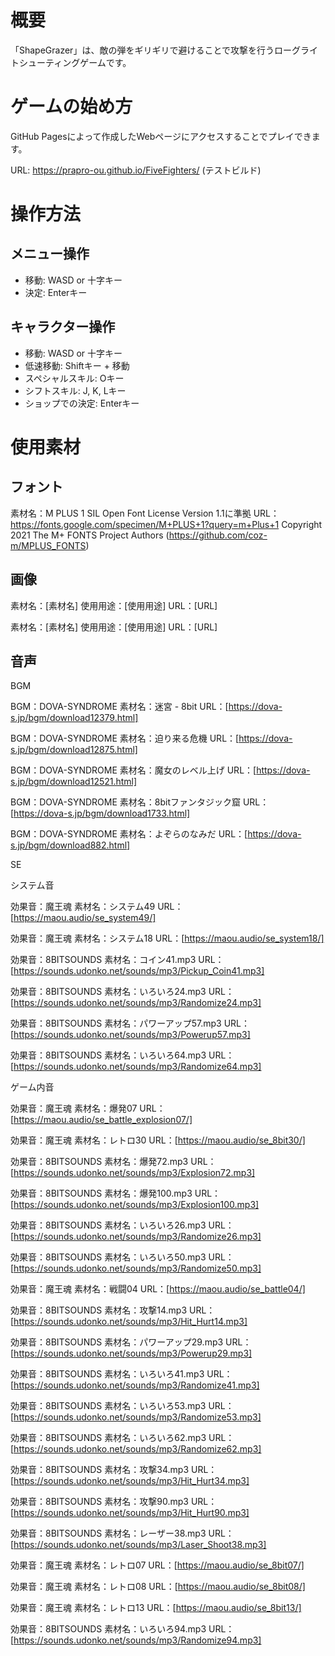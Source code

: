 # 概要
「ShapeGrazer」は、敵の弾をギリギリで避けることで攻撃を行うローグライトシューティングゲームです。

# ゲームの始め方
GitHub Pagesによって作成したWebページにアクセスすることでプレイできます。

URL: https://prapro-ou.github.io/FiveFighters/ (テストビルド)

# 操作方法
## メニュー操作
- 移動: WASD or 十字キー
- 決定: Enterキー

## キャラクター操作
- 移動: WASD or 十字キー
- 低速移動: Shiftキー + 移動
- スペシャルスキル: Oキー
- シフトスキル: J, K, Lキー
- ショップでの決定: Enterキー

# 使用素材
## フォント
素材名：M PLUS 1
SIL Open Font License Version 1.1に準拠
URL：https://fonts.google.com/specimen/M+PLUS+1?query=m+Plus+1
Copyright 2021 The M+ FONTS Project Authors (https://github.com/coz-m/MPLUS_FONTS)

## 画像
素材名：[素材名]
使用用途：[使用用途]
URL：[URL]

素材名：[素材名]
使用用途：[使用用途]
URL：[URL]

## 音声
BGM

BGM：DOVA-SYNDROME
素材名：迷宮 - 8bit
URL：[https://dova-s.jp/bgm/download12379.html]

BGM：DOVA-SYNDROME
素材名：迫り来る危機
URL：[https://dova-s.jp/bgm/download12875.html]

BGM：DOVA-SYNDROME
素材名：魔女のレベル上げ
URL：[https://dova-s.jp/bgm/download12521.html]

BGM：DOVA-SYNDROME
素材名：8bitファンタジック窟
URL：[https://dova-s.jp/bgm/download1733.html]

BGM：DOVA-SYNDROME
素材名：よぞらのなみだ
URL：[https://dova-s.jp/bgm/download882.html]


SE

システム音

効果音：魔王魂
素材名：システム49
URL：[https://maou.audio/se_system49/]

効果音：魔王魂
素材名：システム18
URL：[https://maou.audio/se_system18/]

効果音：8BITSOUNDS
素材名：コイン41.mp3
URL：[https://sounds.udonko.net/sounds/mp3/Pickup_Coin41.mp3]

効果音：8BITSOUNDS
素材名：いろいろ24.mp3
URL：[https://sounds.udonko.net/sounds/mp3/Randomize24.mp3]

効果音：8BITSOUNDS
素材名：パワーアップ57.mp3
URL：[https://sounds.udonko.net/sounds/mp3/Powerup57.mp3]

効果音：8BITSOUNDS
素材名：いろいろ64.mp3
URL：[https://sounds.udonko.net/sounds/mp3/Randomize64.mp3]

ゲーム内音

効果音：魔王魂
素材名：爆発07
URL：[https://maou.audio/se_battle_explosion07/]

効果音：魔王魂
素材名：レトロ30
URL：[https://maou.audio/se_8bit30/]

効果音：8BITSOUNDS
素材名：爆発72.mp3
URL：[https://sounds.udonko.net/sounds/mp3/Explosion72.mp3]

効果音：8BITSOUNDS
素材名：爆発100.mp3
URL：[https://sounds.udonko.net/sounds/mp3/Explosion100.mp3]

効果音：8BITSOUNDS
素材名：いろいろ26.mp3
URL：[https://sounds.udonko.net/sounds/mp3/Randomize26.mp3]

効果音：8BITSOUNDS
素材名：いろいろ50.mp3
URL：[https://sounds.udonko.net/sounds/mp3/Randomize50.mp3]

効果音：魔王魂
素材名：戦闘04
URL：[https://maou.audio/se_battle04/]

効果音：8BITSOUNDS
素材名：攻撃14.mp3
URL：[https://sounds.udonko.net/sounds/mp3/Hit_Hurt14.mp3]

効果音：8BITSOUNDS
素材名：パワーアップ29.mp3
URL：[https://sounds.udonko.net/sounds/mp3/Powerup29.mp3]

効果音：8BITSOUNDS
素材名：いろいろ41.mp3
URL：[https://sounds.udonko.net/sounds/mp3/Randomize41.mp3]

効果音：8BITSOUNDS
素材名：いろいろ53.mp3
URL：[https://sounds.udonko.net/sounds/mp3/Randomize53.mp3]

効果音：8BITSOUNDS
素材名：いろいろ62.mp3
URL：[https://sounds.udonko.net/sounds/mp3/Randomize62.mp3]

効果音：8BITSOUNDS
素材名：攻撃34.mp3
URL：[https://sounds.udonko.net/sounds/mp3/Hit_Hurt34.mp3]

効果音：8BITSOUNDS
素材名：攻撃90.mp3
URL：[https://sounds.udonko.net/sounds/mp3/Hit_Hurt90.mp3]

効果音：8BITSOUNDS
素材名：レーザー38.mp3
URL：[https://sounds.udonko.net/sounds/mp3/Laser_Shoot38.mp3]

効果音：魔王魂
素材名：レトロ07
URL：[https://maou.audio/se_8bit07/]

効果音：魔王魂
素材名：レトロ08
URL：[https://maou.audio/se_8bit08/]

効果音：魔王魂
素材名：レトロ13
URL：[https://maou.audio/se_8bit13/]

効果音：8BITSOUNDS
素材名：いろいろ94.mp3
URL：[https://sounds.udonko.net/sounds/mp3/Randomize94.mp3]
